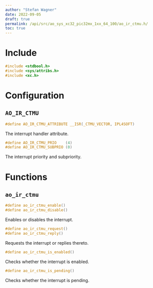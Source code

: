 ```yaml
---
author: "Stefan Wagner"
date: 2022-09-05
draft: true
permalink: /api/src/ao_sys_xc32_pic32mx_1xx_64_100/ao_ir_ctmu.h/
toc: true
---
```


# Include

```c
#include <stdbool.h>
#include <sys/attribs.h>
#include <xc.h>
```

# Configuration

## `AO_IR_CTMU`

```c
#define AO_IR_CTMU_ATTRIBUTE __ISR(_CTMU_VECTOR, IPL4SOFT)
```

The interrupt handler attribute.

```c
#define AO_IR_CTMU_PRIO    (4)
#define AO_IR_CTMU_SUBPRIO (0)
```

The interrupt priority and subpriority.

# Functions

## `ao_ir_ctmu`

```c
#define ao_ir_ctmu_enable()
#define ao_ir_ctmu_disable()
```

Enables or disables the interrupt.

```c
#define ao_ir_ctmu_request()
#define ao_ir_ctmu_reply()
```

Requests the interrupt or replies thereto.

```c
#define ao_ir_ctmu_is_enabled()
```

Checks whether the interrupt is enabled.

```c
#define ao_ir_ctmu_is_pending()
```

Checks whether the interrupt is pending.
